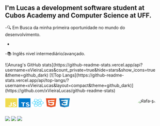 ## I'm Lucas a development software student at Cubos Academy and Computer Science at UFF.

-🔍 Em Busca da minha primeira oportunidade no mundo do desenvolvimento.

-

-📚 Inglês nivel intermediário/avançado.

<div>
![Anurag's GitHub stats](https://github-readme-stats.vercel.app/api?username=xVieiraLucas&count_private=true&hide=stars&show_icons=true&theme=github_dark)
[![Top Langs](https://github-readme-stats.vercel.app/api/top-langs/?username=xVieiraLucas&layout=compact&theme=github_dark)](https://github.com/xVieiraLucas/github-readme-stats)
</div>
  
<div style="display: inline_block"><br>
  <img align="center" alt="Rafa-Js" height="30" width="40" src="https://raw.githubusercontent.com/devicons/devicon/master/icons/javascript/javascript-plain.svg">
  <img align="center" alt="Rafa-Ts" height="30" width="40" src="https://raw.githubusercontent.com/devicons/devicon/master/icons/typescript/typescript-plain.svg">
  <img align="center" alt="Rafa-React" height="30" width="40" src="https://raw.githubusercontent.com/devicons/devicon/master/icons/react/react-original.svg">
  <img align="center" alt="Rafa-HTML" height="30" width="40" src="https://raw.githubusercontent.com/devicons/devicon/master/icons/html5/html5-original.svg">
  <img align="center" alt="Rafa-CSS" height="30" width="40" src="https://raw.githubusercontent.com/devicons/devicon/master/icons/css3/css3-original.svg">
  <img align="right" alt="Rafa-pic" height="150" style="border-radius:50px;" src="https://i.redd.it/aedezi4zp1za1.png">
</div>
  
  ##
 
<div> 
 <a href="https://discord.gg/wagxzStdcR" target="_blank"><img src="https://img.shields.io/badge/Discord-7289DA?style=for-the-badge&logo=discord&logoColor=white" target="_blank"></a> 
  <a href = "mailto:l.c.vieira1998@gmail.com"><img src="https://img.shields.io/badge/-Gmail-%23333?style=for-the-badge&logo=gmail&logoColor=white" target="_blank"></a>
  <a href="https://www.linkedin.com/in/lucas-vieira-239107251/" target="_blank"><img src="https://img.shields.io/badge/-LinkedIn-%230077B5?style=for-the-badge&logo=linkedin&logoColor=white" target="_blank"></a> 
  
</div>

<!-- 
[![Readme Card](https://github-readme-stats.vercel.app/api/pin/?username=xVieiraLucas&repo=desafio-frontend-m03-dds-t11)](https://github.com/xVieiraLucas/desafio-frontend-m03-dds-t11)
[![Readme Card](https://github-readme-stats.vercel.app/api/pin/?username=xVieiraLucas&repo=desafio-frontend-m02-ddst11)](https://github.com/xVieiraLucas/desafio-frontend-m02-ddst11) -->

